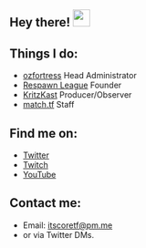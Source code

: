 ## Hey there! <img src="https://raw.githubusercontent.com/MartinHeinz/MartinHeinz/master/wave.gif" width="30px">

## Things I do:

- [ozfortress](https://ozfortress.com/) Head Administrator
- [Respawn League](https://rsl.tf/) Founder
- [KritzKast](https://twitch.tv/KritzKast) Producer/Observer
- [match.tf](https://match.tf/) Staff

## Find me on:

- [Twitter](https://twitter.com/itscoretf)
- [Twitch](https://twitch.tv/itscoretf)
- [YouTube](https://www.youtube.com/channel/UCHQ2VYLWRxHhUmOmevfdIzA)

## Contact me:

- Email: itscoretf@pm.me
- or via Twitter DMs.
